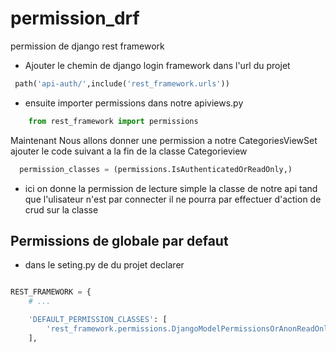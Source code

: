 # permission_drf
permission de django rest framework


* Ajouter le chemin de django login framework dans l'url du projet

```python
 path('api-auth/',include('rest_framework.urls'))


```

* ensuite importer permissions dans notre apiviews.py

```python 
    from rest_framework import permissions
```

Maintenant Nous allons donner une permission a notre CategoriesViewSet ajouter le code suivant a la fin de la classe Categorieview

```python
  permission_classes = (permissions.IsAuthenticatedOrReadOnly,)
```
* ici on donne la permission de lecture simple la classe de notre api tand que l'ulisateur n'est par connecter il ne pourra par effectuer d'action de crud sur la classe

## Permissions de globale par defaut
* dans le seting.py de du projet declarer 

```python

REST_FRAMEWORK = {
    # ...

    'DEFAULT_PERMISSION_CLASSES': [
        'rest_framework.permissions.DjangoModelPermissionsOrAnonReadOnly'
    ],

```
